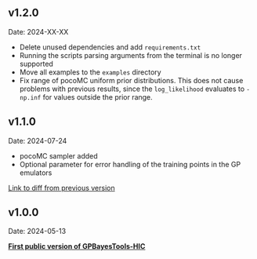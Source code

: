 ## v1.2.0
Date: 2024-XX-XX

- Delete unused dependencies and add `requirements.txt`
- Running the scripts parsing arguments from the terminal is no longer supported
- Move all examples to the `examples` directory
- Fix range of pocoMC uniform prior distributions. This does not cause problems with previous results, since the `log_likelihood` evaluates to `-np.inf` for values outside the prior range.

## v1.1.0
Date: 2024-07-24

- pocoMC sampler added
- Optional parameter for error handling of the training points in the GP emulators

[Link to diff from previous version](https://github.com/Hendrik1704/GPBayesTools-HIC/compare/v1.0.0...v1.1.0)

## v1.0.0
Date: 2024-05-13

**[First public version of GPBayesTools-HIC ](https://github.com/Hendrik1704/GPBayesTools-HIC/releases/tag/v1.0.0)**